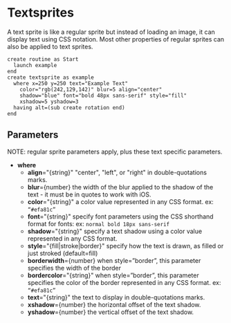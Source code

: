 # Textsprites
A text sprite is like a regular sprite but instead of loading an image, it can display text using CSS notation. Most other properties of regular sprites can also be applied to text sprites.

```
create routine as Start
  launch example
end
create textsprite as example
  where x=250 y=250 text="Example Text"
    color="rgb(242,129,142)" blur=5 align="center"
    shadow="blue" font="bold 48px sans-serif" style="fill"
    xshadow=5 yshadow=3
  having alt=(sub create rotation end)
end
```

## Parameters
NOTE: regular sprite parameters apply, plus these text specific parameters.
- **where**
   - **align**="{string}" "center", "left", or "right" in double-quotations marks.
   - **blur**={number} the width of the blur applied to the shadow of the text - it must be in quotes to work with iOS.
   - **color**="{string}" a color value represented in any CSS format. ex: ```“#efa81c”```
   - **font**="{string}" specify font parameters using the CSS shorthand format for fonts: ex: ```normal bold 18px sans-serif```
   - **shadow**="{string}" specify a text shadow using a color value represented in any CSS format.
   - **style**="{fill|stroke|border}" specify how the text is drawn, as filled or just stroked (default=fill)
   - **borderwidth**={number} when style=”border”, this parameter specifies the width of the border
   - **bordercolor**="{string}" when style=”border”, this parameter specifies the color of the border represented in any CSS format. ex: ```“#efa81c”```
   - **text**="{string}" the text to display in double-quotations marks.
   - **xshadow**={number} the horizontal offset of the text shadow.
   - **yshadow**={number} the vertical offset of the text shadow.
